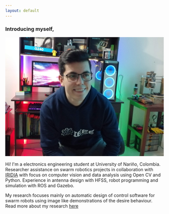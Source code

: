 ```yaml
---
layout: default
---
```


### Introducing myself,   

![demo_homing_1](https://raw.githubusercontent.com/juanpabmedina/juanpabmedina.github.io/main/assets/images/index/IMG_20210518_185936.jpg)

Hi! I'm a electronics engineering student at University of Nariño, Colombia. Researcher assistance on swarm robotics projects in collaboration with [IRIDIA](https://code.ulb.ac.be/lab/IRIDIA) with focus on computer vision and data analysis using Open CV and Python. Experience in antenna design with HFSS, robot programming and simulation with ROS and Gazebo.

My research focuses mainly on automatic design of control software for swarm robots using image like demonstrations of the desire behaviour. Read more about my research [here](https://juanpabmedina.github.io/visualdemo-cho.html)